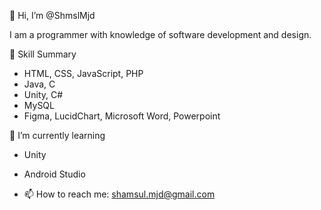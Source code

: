 👋 Hi, I’m @ShmslMjd

I am a programmer with knowledge of software development and design.

👀 Skill Summary

- HTML, CSS, JavaScript, PHP
- Java, C
- Unity, C#
- MySQL
- Figma, LucidChart, Microsoft Word, Powerpoint

🌱 I’m currently learning

- Unity
- Android Studio


- 📫 How to reach me: shamsul.mjd@gmail.com

<!---
ShmslMjd/ShmslMjd is a ✨ special ✨ repository because its `README.md` (this file) appears on your GitHub profile.
You can click the Preview link to take a look at your changes.
--->

